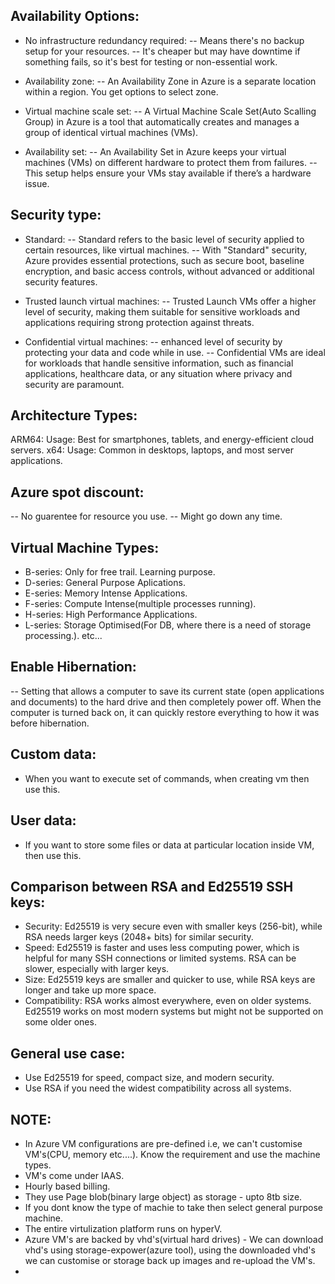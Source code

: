 Availability Options:
--
* No infrastructure redundancy required: 
-- Means there's no backup setup for your resources. 
-- It's cheaper but may have downtime if something fails, so it's best for testing or non-essential work.

* Availability zone: 
-- An Availability Zone in Azure is a separate location within a region. You get options to select zone.

* Virtual machine scale set:
-- A Virtual Machine Scale Set(Auto Scalling Group) in Azure is a tool that automatically creates and manages a group of identical virtual machines (VMs). 

* Availability set:
-- An Availability Set in Azure keeps your virtual machines (VMs) on different hardware to protect them from failures.
-- This setup helps ensure your VMs stay available if there’s a hardware issue.

Security type: 
--
* Standard:
-- Standard refers to the basic level of security applied to certain resources, like virtual machines.
-- With "Standard" security, Azure provides essential protections, such as secure boot, baseline encryption, and basic access controls, without advanced or additional security features.

* Trusted launch virtual machines:
-- Trusted Launch VMs offer a higher level of security, making them suitable for sensitive workloads and applications requiring strong protection against threats.

* Confidential virtual machines:
-- enhanced level of security by protecting your data and code while in use.
-- Confidential VMs are ideal for workloads that handle sensitive information, such as financial applications, healthcare data, or any situation where privacy and security are paramount.

Architecture Types:
--
ARM64:
Usage: Best for smartphones, tablets, and energy-efficient cloud servers.
x64:
Usage: Common in desktops, laptops, and most server applications.


Azure spot discount:
--
-- No guarentee for resource you use.
-- Might go down any time.

Virtual Machine Types:
--
* B-series: Only for free trail. Learning purpose.
* D-series: General Purpose Aplications.
* E-series: Memory Intense Applications.
* F-series: Compute Intense(multiple processes running).
* H-series: High Performance Applications.
* L-series: Storage Optimised(For DB, where there is a need of storage processing.).
etc...

Enable Hibernation: 
--
-- Setting that allows a computer to save its current state (open applications and documents) to the hard drive and then completely power off. When the computer is turned back on, it can quickly restore everything to how it was before hibernation.

Custom data:
--
* When you want to execute set of commands, when creating vm then use this.

User data:
--
* If you want to store some files or data at particular location inside VM, then use this.

Comparison between RSA and Ed25519 SSH keys:
--
* Security: Ed25519 is very secure even with smaller keys (256-bit), while RSA needs larger keys (2048+ bits) for similar security.
* Speed: Ed25519 is faster and uses less computing power, which is helpful for many SSH connections or limited systems. RSA can be slower, especially with larger keys.
* Size: Ed25519 keys are smaller and quicker to use, while RSA keys are longer and take up more space.
* Compatibility: RSA works almost everywhere, even on older systems. Ed25519 works on most modern systems but might not be supported on some older ones.

General use case:
--
* Use Ed25519 for speed, compact size, and modern security.
* Use RSA if you need the widest compatibility across all systems.

NOTE:
--
* In Azure VM configurations are pre-defined i.e, we can't customise VM's(CPU, memory etc....). Know the requirement and use the machine types.
* VM's come under IAAS.
* Hourly based billing.
* They use Page blob(binary large object) as storage - upto 8tb size.
* If you dont know the type of machie to take then select general purpose machine.
* The entire virtulization platform runs on hyperV.
* Azure VM's are backed by vhd's(virtual hard drives) - We can download vhd's using storage-expower(azure tool), using the downloaded vhd's we can customise or storage back up images and re-upload the VM's.
* 
